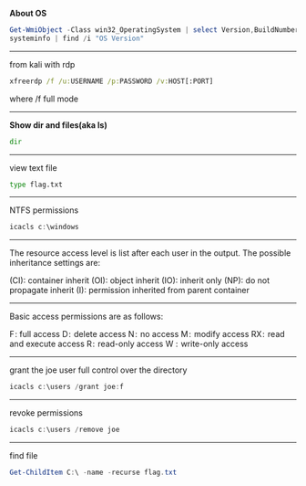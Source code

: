 **About OS**
```powershell
Get-WmiObject -Class win32_OperatingSystem | select Version,BuildNumber
systeminfo | find /i "OS Version"
```
---
from kali with rdp
```cmd
xfreerdp /f /u:USERNAME /p:PASSWORD /v:HOST[:PORT]
```
where /f full mode

---
**Show dir and files(aka ls)**
```cmd
dir
```
---
view text file
```cmd
type flag.txt
```
---
NTFS permissions
```powershell
icacls c:\windows
```
---
The resource access level is list after each user in the output. The possible inheritance settings are:

(CI): container inherit
(OI): object inherit
(IO): inherit only
(NP): do not propagate inherit
(I): permission inherited from parent container

---
Basic access permissions are as follows:

F : full access
D :  delete access
N :  no access
M :  modify access
RX :  read and execute access
R :  read-only access
W :  write-only access

---
grant the joe user full control over the directory
```powershell
icacls c:\users /grant joe:f
```
---
revoke permissions
```powershell
icacls c:\users /remove joe
```
---
find file
```powershell
Get-ChildItem C:\ -name -recurse flag.txt
```